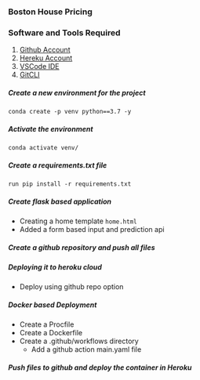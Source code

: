 ### Boston House Pricing

### Software and Tools Required

1. [Github Account](https://github.com)
2. [Hereku Account](https://heroku.com)
3. [VSCode IDE](https://code.visualstudio.com/)
4. [GitCLI](https://git-scm.com/download/linux)

##### Create a new environment for the project

```conda create -p venv python==3.7 -y```

##### Activate the environment
```conda activate venv/```

##### Create a requirements.txt file
```run pip install -r requirements.txt```

##### Create flask based application
* Creating a home template ```home.html```
* Added a form based input and prediction api

##### Create a github repository and push all files

##### Deploying it to heroku cloud
* Deploy using github repo option

##### Docker based Deployment
* Create a Procfile
* Create a Dockerfile
* Create a .github/workflows directory
    * Add a github action main.yaml file

##### Push files to github and deploy the container in Heroku